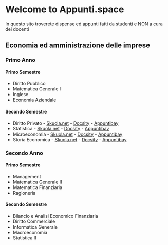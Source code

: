 # Welcome to Appunti.space

In questo sito troverete dispense ed appunti fatti da studenti e NON a cura dei docenti

## Economia ed amministrazione delle imprese

### Primo Anno
#### Primo Semestre

- Diritto Pubblico 
- Matematica Generale I 
- Inglese
- Economia Aziendale

#### Secondo Semestre

- Diritto Privato - [Skuola.net](http://bit.ly/dispensa_dirittoprivato) - [Docsity](http://bit.ly/dirpriv_docsity) - [Appuntibay](http://bit.ly/DirPriv_appuntibay)
- Statistica - [Skuola.net](http://bit.ly/formulario_statistica) - [Docsity](http://bit.ly/stat1_docsity) - [Appuntibay](http://bit.ly/stat1_appuntibay)
- Microeconomia - [Skuola.net](http://bit.ly/prove_risolte_microeconomia) - [Docsity](http://bit.ly/micro_docsity) - [Appuntibay](http://bit.ly/micro_appuntibay)
- Storia Economica - [Skuola.net](http://bit.ly/stoeco_skuola_net) - [Docsity](http://bit.ly/stoeco_docsity) - [Appuntibay](http://bit.ly/stoeco-appuntibay)

### Secondo Anno
#### Primo Semestre

- Management
- Matematica Generale II
- Matematica Finanziaria
- Ragioneria

#### Secondo Semestre

- Bilancio e Analisi Economico Finanziaria
- Diritto Commerciale
- Informatica Generale
- Macroeconomia
- Statistica II

